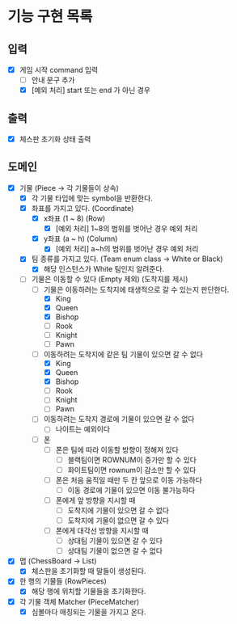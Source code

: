 # 기능 구현 목록

## 입력
- [x] 게임 시작 command 입력
  - [ ] 안내 문구 추가
  - [x] [예외 처리] start 또는 end 가 아닌 경우

## 출력
- [x] 체스판 초기화 상태 출력

## 도메인
- [x] 기물 (Piece -> 각 기물들이 상속)
  - [x] 각 기물 타입에 맞는 symbol을 반환한다.
  - [x] 좌표를 가지고 있다. (Coordinate)
    - [x] x좌표 (1 ~ 8) (Row)
      - [x] [예외 처리] 1~8의 범위를 벗어난 경우 예외 처리
    - [x] y좌표 (a ~ h) (Column)
      - [x] [예외 처리] a~h의 범위를 벗어난 경우 예외 처리
  - [x] 팀 종류를 가지고 있다. (Team enum class -> White or Black)
    - [x] 해당 인스턴스가 White 팀인지 알려준다.
  - [ ] 기물은 이동할 수 있다 (Empty 제외) (도착지를 제시)
    - [ ] 기물은 이동하려는 도착지에 태생적으로 갈 수 있는지 판단한다.
      - [x] King
      - [x] Queen
      - [x] Bishop
      - [ ] Rook
      - [ ] Knight
      - [ ] Pawn
    - [ ] 이동하려는 도착지에 같은 팀 기물이 있으면 갈 수 없다
      - [x] King
      - [x] Queen
      - [x] Bishop
      - [ ] Rook
      - [ ] Knight
      - [ ] Pawn
    - [ ] 이동하려는 도착지 경로에 기물이 있으면 갈 수 없다
      - [ ] 나이트는 예외이다
    - [ ] 폰
      - [ ] 폰은 팀에 따라 이동할 방향이 정해져 있다
        - [ ] 블랙팀이면 ROWNUM이 증가만 할 수 있다
        - [ ] 화이트팀이면 rownum이 감소만 할 수 있다
      - [ ] 폰은 처음 움직일 때만 두 칸 앞으로 이동 가능하다
        - [ ] 이동 경로에 기물이 있으면 이동 불가능하다
      - [ ] 폰에게 앞 방향을 지시할 때
        - [ ] 도착지에 기물이 있으면 갈 수 없다
        - [ ] 도착지에 기물이 없으면 갈 수 있다
      - [ ] 폰에게 대각선 방향을 지시할 때
        - [ ] 상대팀 기물이 있으면 갈 수 있다
        - [ ] 상대팀 기물이 없으면 갈 수 없다
- [x] 맵 (ChessBoard -> List<RowPieces>)
  - [x] 체스판을 초기화할 때 말들이 생성된다.
- [x] 한 행의 기물들 (RowPieces)
  - [x] 해당 행에 위치할 기물들을 초기화한다.
- [x] 각 기물 객체 Matcher (PieceMatcher)
  - [x] 심볼마다 매칭되는 기물을 가지고 온다.